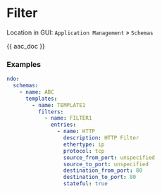 # Filter

Location in GUI:
`Application Management` » `Schemas`

{{ aac_doc }}

### Examples

```yaml
ndo:
  schemas:
    - name: ABC
      templates:
        - name: TEMPLATE1
          filters:
            - name: FILTER1
              entries:
                - name: HTTP
                  description: HTTP Filter
                  ethertype: ip
                  protocol: tcp
                  source_from_port: unspecified
                  source_to_port: unspecified
                  destination_from_port: 80
                  destination_to_port: 80
                  stateful: true
```
